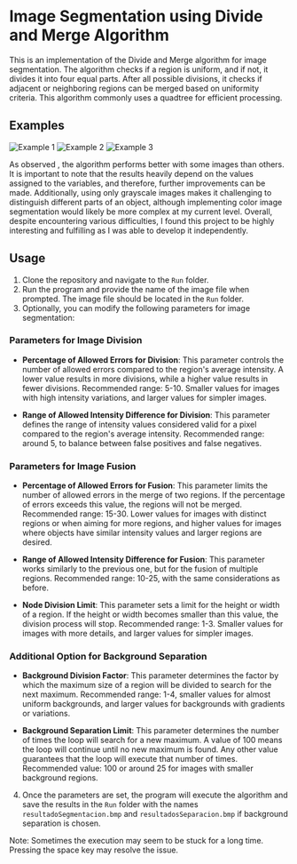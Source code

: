 # Image Segmentation using Divide and Merge Algorithm

This is an implementation of the Divide and Merge algorithm for image segmentation. The algorithm checks if a region is uniform, and if not, it divides it into four equal parts. After all possible divisions, it checks if adjacent or neighboring regions can be merged based on uniformity criteria. This algorithm commonly uses a quadtree for efficient processing.

## Examples

![Example 1](https://i.imgur.com/0qcvDua.png)
![Example 2](https://i.imgur.com/Yl2XmpN.png)
![Example 3](https://i.imgur.com/Vl7pQUq.png)

As observed , the algorithm performs better with some images than others. It is important to note that the results heavily depend on the values assigned to the variables, and therefore, further improvements can be made. Additionally, using only grayscale images makes it challenging to distinguish different parts of an object, although implementing color image segmentation would likely be more complex at my current level. Overall, despite encountering various difficulties, I found this project to be highly interesting and fulfilling as I was able to develop it independently.

## Usage

1. Clone the repository and navigate to the `Run` folder.
2. Run the program and provide the name of the image file when prompted. The image file should be located in the `Run` folder.
3. Optionally, you can modify the following parameters for image segmentation:

### Parameters for Image Division

- **Percentage of Allowed Errors for Division**: This parameter controls the number of allowed errors compared to the region's average intensity. A lower value results in more divisions, while a higher value results in fewer divisions. Recommended range: 5-10. Smaller values for images with high intensity variations, and larger values for simpler images.

- **Range of Allowed Intensity Difference for Division**: This parameter defines the range of intensity values considered valid for a pixel compared to the region's average intensity. Recommended range: around 5, to balance between false positives and false negatives.

### Parameters for Image Fusion

- **Percentage of Allowed Errors for Fusion**: This parameter limits the number of allowed errors in the merge of two regions. If the percentage of errors exceeds this value, the regions will not be merged. Recommended range: 15-30. Lower values for images with distinct regions or when aiming for more regions, and higher values for images where objects have similar intensity values and larger regions are desired.

- **Range of Allowed Intensity Difference for Fusion**: This parameter works similarly to the previous one, but for the fusion of multiple regions. Recommended range: 10-25, with the same considerations as before.

- **Node Division Limit**: This parameter sets a limit for the height or width of a region. If the height or width becomes smaller than this value, the division process will stop. Recommended range: 1-3. Smaller values for images with more details, and larger values for simpler images.

### Additional Option for Background Separation

- **Background Division Factor**: This parameter determines the factor by which the maximum size of a region will be divided to search for the next maximum. Recommended range: 1-4, smaller values for almost uniform backgrounds, and larger values for backgrounds with gradients or variations.

- **Background Separation Limit**: This parameter determines the number of times the loop will search for a new maximum. A value of 100 means the loop will continue until no new maximum is found. Any other value guarantees that the loop will execute that number of times. Recommended value: 100 or around 25 for images with smaller background regions.

4. Once the parameters are set, the program will execute the algorithm and save the results in the `Run` folder with the names `resultadoSegmentacion.bmp` and `resultadosSeparacion.bmp` if background separation is chosen.

Note: Sometimes the execution may seem to be stuck for a long time. Pressing the space key may resolve the issue.
